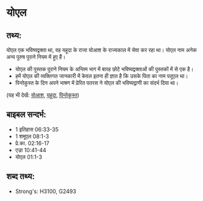 # योएल #

## तथ्य: ##

योएल एक भविष्यद्वक्ता था, वह यहूदा के राजा योआश के राज्यकाल में सेवा कर रहा था। योएल नाम अनेक अन्य पुरुष पुराने नियम में हुए हैं।

* योएल की पुस्तक पुराने नियम के अन्तिम भाग में बारह छोटे भविष्यद्वक्ताओं की पुस्तकों में से एक है।
* हमें योएल की व्यक्तिगत जानकारी में केवल इतना ही ज्ञात है कि उसके पिता का नाम पतूएल था।
* पिन्तेकुस्त के दिन अपने भाषण में प्रेरित पतरस ने योएल की भविष्यद्वाणी का संदर्भ दिया था।
 

(यह भी देखें: [योआश](../joash.md), [यहूदा](../kingdomofjudah.md), [पिन्तेकुस्त](../pentecost.md))

## बाइबल सन्दर्भ: ##

* 1 इतिहास 06:33-35
* 1 शमूएल 08:1-3
* प्रे.का. 02:16-17
* एज्रा 10:41-44
* योएल 01:1-3

## शब्द तथ्य: ##

* Strong's: H3100, G2493
